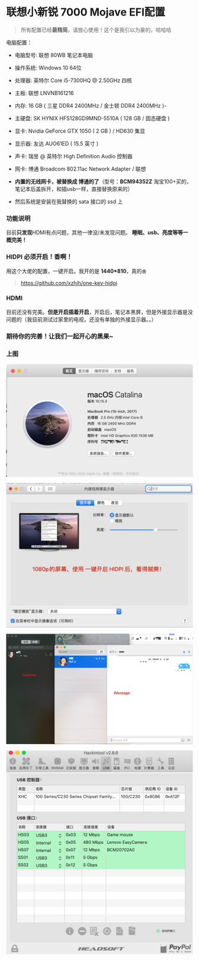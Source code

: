 # 联想小新锐 7000 Mojave EFI配置

> 所有配置已经**最精简**，请放心使用！这个是我引以为豪的，哈哈哈

电脑配置：

- 电脑型号: 联想 80WB 笔记本电脑
- 操作系统: Windows 10 64位

-  处理器: 英特尔 Core i5-7300HQ @ 2.50GHz 四核
-    主板: 联想 LNVNB161216
-    内存: 16 GB ( 三星 DDR4 2400MHz / 金士顿 DDR4 2400MHz )-
-  主硬盘: SK HYNIX HFS128GD9MND-5510A ( 128 GB / 固态硬盘 )
-    显卡: Nvidia GeForce GTX 1050 ( 2 GB ) / HD630 集显
-  显示器: 友达 AUO61ED ( 15.5 英寸  )
-    声卡: 瑞昱  @ 英特尔 High Definition Audio 控制器
-    网卡: 博通 Broadcom 802.11ac Network Adapter / 联想

- **内置的无线网卡，被替换成 博通的了**（型号：**BCM94352Z** 淘宝100+买的，笔记本后盖拆开，和插usb一样，直接替换原来的）
- 然后系统是安装在我替换的 sata 接口的 ssd 上

### 功能说明

目前**只发现**HDMI有点问题，其他一律没/未发现问题。 **睡眠、usb、亮度等等一概完美！**

### HIDPI 必须开启！香啊！

用这个大佬的配置，一键开启。我开的是  **1440*810**，真的`香`

> https://github.com/xzhih/one-key-hidpi



### HDMI

目前还没有完美。**但是开启插着开启**，开启后，笔记本黑屏，但是外接显示器是没问题的（我目前测试过家里的电视，还没有单独的外接显示器。。）



### 期待你的完善！让我们一起开心的黑果~



### 上图

![关于](./screenshots/0082zybply1gc64dijyn1j30wo0jq41f.jpg)

![屏幕](./screenshots/0082zybply1gc64dn2y0ej310s0scjvj.jpg)

![facetime](./screenshots/0082zybply1gc64dw28btj31ev0u00xf.jpg)

![Xnip2019-11-24_09-21-36](./screenshots/0082zybply1gc64ebiig1j30fu0h8n11.jpg)